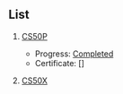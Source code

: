 ## List

1. [CS50P](content.md)
	- Progress: [Completed](https://cs50.me/cs50p)
	- Certificate: []

3. [CS50X](courses/CS50X/content)